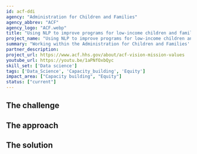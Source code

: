 ```yaml
---
id: acf-ddi
agency: "Administration for Children and Families"
agency_abbrev: "ACF"
agency_logo: "ACF.webp"
title: "Using NLP to improve programs for low-income children and families"
project_name: "Using NLP to improve programs for low-income children and families"
summary: "Working within the Administration for Children and Families' Division of Data and Improvement to improve programs that serve millions of vulnerable and low-income children and families by using natural language processing and rigorous qualitative data analysis to answer critical policy and operational questions."
partner_description: 
project_url: https://www.acf.hhs.gov/about/acf-vision-mission-values
youtube_url: https://youtu.be/1aPNfOxbQyc
skill_set: ['Data science']
tags: ['Data_Science', 'Capacity_building', 'Equity']
impact_area: ["Capacity building", "Equity"]
status: ["current"]
---
```


## The challenge

## The approach

## The solution 


